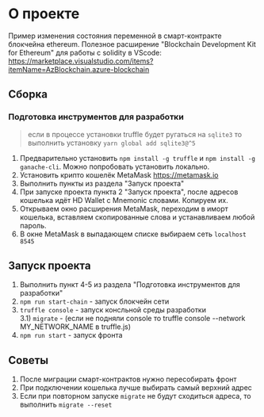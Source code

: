 # О проекте
Пример изменения состояния переменной в смарт-контракте блокчейна ethereum.
Полезное расширение "Blockchain Development Kit for Ethereum" для работы с solidity в VScode: https://marketplace.visualstudio.com/items?itemName=AzBlockchain.azure-blockchain

## Сборка

### Подготовка инструментов для разработки  
> если в процессе установки truffle будет ругаться на `sqlite3` то выполнить установку `yarn global add sqlite3@^5`  

1) Предварительно установить `npm install -g truffle` и `npm install -g ganache-cli`. Можно попробовать установить локально.  
2) Установить крипто кошелёк MetaMask https://metamask.io  
3) Выполнить пункты из раздела "Запуск проекта"  
4) При запуске проекта пункта 2 "Запуск проекта", после адресов кошелька идёт HD Wallet с Mnemonic словами. Копируем их.  
5) Открываем окно расширения MetaMask, переходим в иморт кошелька, вставляем скопированные слова и устанавливаем любой пароль.  
6) В окне MetaMask в выпадающем списке выбираем сеть `localhost 8545`   


## Запуск проекта  
1) Выполнить пункт 4-5 из раздела "Подготовка инструментов для разработки"  
2) `npm run start-chain` - запуск блокчейн сети  
3) `truffle console` - запуск консльной среды разработки      
3.1) `migrate` - (если не подняли console то truffle console --network MY_NETWORK_NAME в truffle.js)  
4) `npm run start` - запуск фронта  


## Советы
1) После миграции смарт-контрактов нужно пересобирать фронт  
2) При подключении кошелька лучше выбирать самый верхний адрес  
3) Если при повторном запуске `migrate` не будут сходиться адреса, то выполнить `migrate --reset`  
